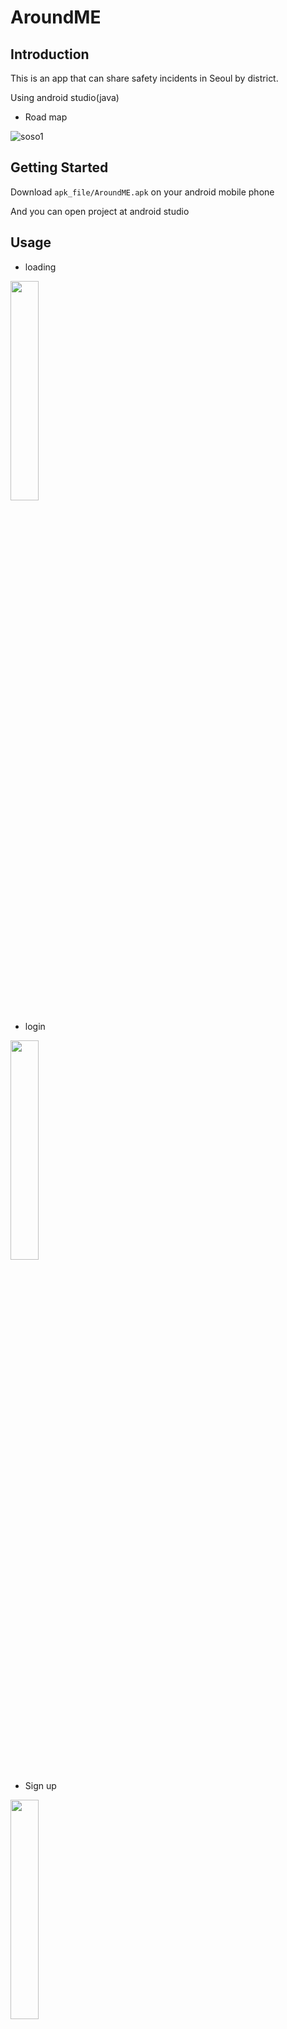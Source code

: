 AroundME
========

Introduction
------------
This is an app that can share safety incidents in Seoul by district.

Using android studio(java)

* Road map

![soso1](https://user-images.githubusercontent.com/45625434/68874346-67458000-0744-11ea-91e9-e71ec2399c1f.JPG)

Getting Started
---------------

Download <code>apk_file/AroundME.apk</code> on your android mobile phone

And you can open project at android studio

Usage
-----------

* loading

<img src="https://user-images.githubusercontent.com/45625434/79192467-b7e01700-7e63-11ea-8ae1-c8c3527ce0f5.jpg" width="30%">

* login

<img src="https://user-images.githubusercontent.com/45625434/79192469-b9114400-7e63-11ea-95f8-0e1f51b1c55f.jpg" width="30%">

* Sign up

<img src="https://user-images.githubusercontent.com/45625434/79192452-b0b90900-7e63-11ea-9698-e9fcb33f7c94.jpg" width="30%">

* main

<img src="https://user-images.githubusercontent.com/45625434/79192462-b6165380-7e63-11ea-91e2-461ecbe827fa.jpg" width="30%">

* direct post

<img src="https://user-images.githubusercontent.com/45625434/79192456-b31b6300-7e63-11ea-8d69-30c47f3800dd.jpg" width="30%">

* post

<img src="https://user-images.githubusercontent.com/45625434/79192454-b1ea3600-7e63-11ea-9a95-bb7318a38567.jpg" width="30%">

* board main

<img src="https://user-images.githubusercontent.com/45625434/79192471-b9a9da80-7e63-11ea-82a8-c5b8fef9a32c.jpg" width="30%">

* report board

<img src="https://user-images.githubusercontent.com/45625434/79192458-b4e52680-7e63-11ea-9638-3d3b7631f3ea.jpg" width="30%">

* posts

<img src="https://user-images.githubusercontent.com/45625434/79192473-badb0780-7e63-11ea-884a-1e90ac1d93f8.jpg" width="30%">

* hot board

<img src="https://user-images.githubusercontent.com/45625434/79192476-bc0c3480-7e63-11ea-9cc7-9b99b0c7779e.jpg" width="30%">

Contributiong
--------------
Please fork this project first and pick one of issues you can handle then shoot us your pull request.
